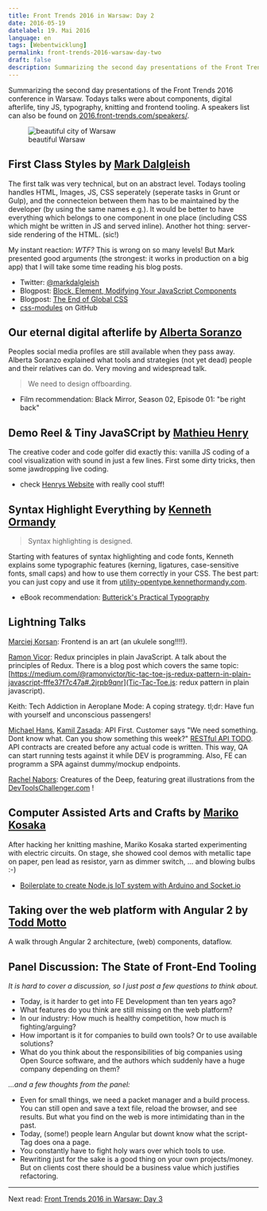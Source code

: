 ```yaml
---
title: Front Trends 2016 in Warsaw: Day 2
date: 2016-05-19
datelabel: 19. Mai 2016
language: en
tags: [Webentwicklung]
permalink: front-trends-2016-warsaw-day-two
draft: false
description: Summarizing the second day presentations of the Front Trends 2016 conference in Warsaw. Todays talks were about components, digital afterlife, tiny JS, typography, knitting and frontend tooling.
---
```


Summarizing the second day presentations of the Front Trends 2016 conference in Warsaw. Todays talks were about components, digital afterlife, tiny JS, typography, knitting and frontend tooling. A speakers list can also be found on [2016.front-trends.com/speakers/](https://2016.front-trends.com/speakers/).

<figure>
	<img src="/images/2016/05/warschau-panorama.jpg" alt="beautiful city of Warsaw" />
	<figcaption>beautiful Warsaw</figcaption>
</figure>


## First Class Styles by [Mark Dalgleish](http://markdalgleish.com/)

The first talk was very technical, but on an abstract level. Todays tooling handles HTML, Images, JS, CSS seperately (seperate tasks in Grunt or Gulp), and the connecteion between them has to be maintained by the developer (by using the same names e.g.). It would be better to have everything which belongs to one component in one place (including CSS which might be written in JS and served inline). Another hot thing: server-side rendering of the HTML. (sic!)

My instant reaction: *WTF?* This is wrong on so many levels! But Mark presented good arguments (the strongest: it works in production on a big app) that I will take some time reading his blog posts.

* Twitter: [@markdalgleish](https://twitter.com/markdalgleish)
* Blogpost: [Block, Element, Modifying Your JavaScript Components](https://medium.com/seek-ui-engineering/block-element-modifying-your-javascript-components-d7f99fcab52b#.mc6l5gsx6)
* Blogpost: [The End of Global CSS](https://medium.com/seek-ui-engineering/the-end-of-global-css-90d2a4a06284#.ppl4ol45r)
* [css-modules](https://github.com/css-modules) on GitHub



## Our eternal digital afterlife by [Alberta Soranzo](https://twitter.com/albertatrebla)

Peoples social media profiles are still available when they pass away. Alberta Soranzo explained what tools and strategies (not yet dead) people and their relatives can do. Very moving and widespread talk.

> We need to design offboarding.

* Film recommendation: Black Mirror, Season 02, Episode 01: "be right back"



## Demo Reel & Tiny JavaSCript by [Mathieu Henry](http://www.p01.org/)

The creative coder and code golfer did exactly this: vanilla JS coding of a cool visualization with sound in just a few lines. First some dirty tricks, then some jawdropping live coding.

* check [Henrys Website](http://www.p01.org/) with really cool stuff!



## Syntax Highlight Everything by [Kenneth Ormandy](https://twitter.com/kennethormandy)

> Syntax highlighting is designed.

Starting with features of syntax highlighting and code fonts, Kenneth explains some typographic features (kerning, ligatures, case-sensitive fonts, small caps) and how to use them correctly in your CSS. The best part: you can just copy and use it from [utility-opentype.kennethormandy.com](http://utility-opentype.kennethormandy.com/).

* eBook recommendation: [Butterick's Practical Typography](http://practicaltypography.com/)



## Lightning Talks

[Marciej Korsan](http://www.maciejkorsan.com/): Frontend is an art (an ukulele song!!!!).

[Ramon Vicor](http://ramonvictor.github.io/): Redux principles in plain JavaScript. A talk about the principles of Redux. There is a blog post which covers the same topic: [https://medium.com/@ramonvictor/tic-tac-toe-js-redux-pattern-in-plain-javascript-fffe37f7c47a#.2jrpb9qnr](Tic-Tac-Toe.js: redux pattern in plain javascript).

Keith: Tech Addiction in Aeroplane Mode: A coping strategy. tl;dr: Have fun with yourself and unconscious passengers!

[Michael Hans](https://www.twitter.com/michaelhans_pl), [Kamil Zasada](https://www.twitter.com/ZasadaKamil): API First. Customer says "We need something. Dont know what. Can you show something this week?" [RESTful API TODO](http://www.raml.com). API contracts are created before any actual code is written. This way, QA can start running tests against it while DEV is programming. Also, FE can programm a SPA against dummy/mockup endpoints.

[Rachel Nabors](https://www.twitter.com/RachelNabors): Creatures of the Deep, featuring great illustrations from the [DevToolsChallenger.com](http://devtoolschallenger.com/) !



## Computer Assisted Arts and Crafts by [Mariko Kosaka](https://twitter.com/kosamari)

After hacking her knitting mashine, Mariko Kosaka started experimenting with electric circuits. On stage, she showed cool demos with metallic tape on paper, pen lead as resistor, yarn as dimmer switch, ... and blowing bulbs :-)

* [Boilerplate to create Node.js IoT system with Arduino and Socket.io](https://github.com/kosamari/IoT-Boilerplate)



## Taking over the web platform with Angular 2 by [Todd Motto](https://twitter.com/toddmotto)

A walk through Angular 2 architecture, (web) components, dataflow.


## Panel Discussion: The State of Front-End Tooling

_It is hard to cover a discussion, so I just post a few questions to think about._

* Today, is it harder to get into FE Development than ten years ago?
* What features do you think are still missing on the web platform?
* In our industry: How much is healthy competition, how much is fighting/arguing?
* How important is it for companies to build own tools? Or to use available solutions?
* What do you think about the responsibilities of big companies using Open Source software, and the authors which suddenly have a huge company depending on them?

_...and a few thoughts from the panel:_

* Even for small things, we need a packet manager and a build process. You can still open and save a text file, reload the browser, and see results. But what you find on the web is more intimidating than in the past.
* Today, (some!) people learn Angular but downt know what the script-Tag does ona a page.
* You constantly have to fight holy wars over which tools to use.
* Rewriting just for the sake is a good thing on your own projects/money. But on clients cost there should be a business value which justifies refactoring.


----
Next read: [Front Trends 2016 in Warsaw: Day 3](/front-trends-2016-warsaw-day-three)
